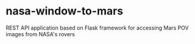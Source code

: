 # nasa-window-to-mars
REST API application based on Flask framework for accessing Mars POV images from NASA's rovers
